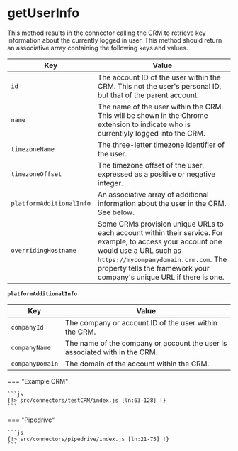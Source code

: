 # getUserInfo

This method results in the connector calling the CRM to retrieve key information about the currently logged in user. This method should return an associative array containing the following keys and values.

| Key                      | Value                                                                                                       |
|--------------------------|-------------------------------------------------------------------------------------------------------------|
| `id`                     | The account ID of the user within the CRM. This not the user's personal ID, but that of the parent account. |
| `name`                   | The name of the user within the CRM. This will be shown in the Chrome extension to indicate who is currentlyly logged into the CRM.                                                                                                                            |
| `timezoneName`           | The three-letter timezone identifier of the user.                                                           |
| `timezoneOffset`         | The timezone offset of the user, expressed as a positive or negative integer.                               |
| `platformAdditionalInfo` | An associative array of additional information about the user in the CRM. See below.                        |
| `overridingHostname`     | Some CRMs provision unique URLs to each account within their service. For example, to access your account one would use a URL such as `https://mycompanydomain.crm.com`. The property tells the framework your company's unique URL if there is one.           |

**`platformAdditionalInfo`**

| Key             | Value                                                                      |
|-----------------|----------------------------------------------------------------------------|
| `companyId`     | The company or account ID of the user within the CRM.                      |
| `companyName`   | The name of the company or account the user is associated with in the CRM. |
| `companyDomain` | The domain of the account within the CRM.                                  |

=== "Example CRM"

    ```js
    {!> src/connectors/testCRM/index.js [ln:63-128] !}
	```
	
=== "Pipedrive"

	```js
    {!> src/connectors/pipedrive/index.js [ln:21-75] !}
	```
